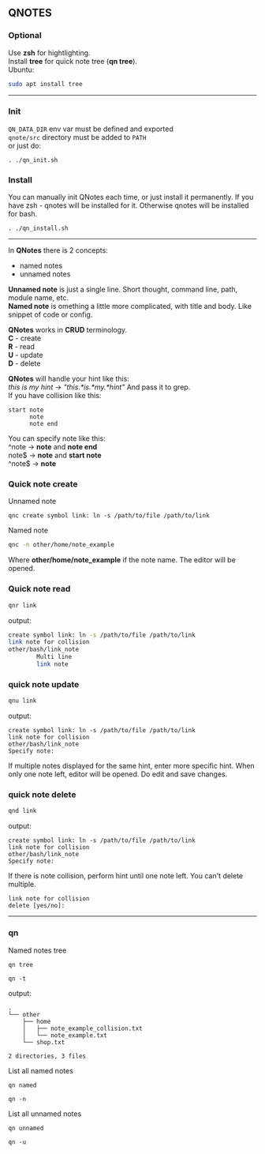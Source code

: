 ## QNOTES
### Optional
Use __zsh__ for hightlighting.  
Install __tree__ for quick note tree (__qn tree__).  
Ubuntu:
``` bash
sudo apt install tree
```
___

### Init
`QN_DATA_DIR` env var must be defined and exported  
`qnote/src` directory must be added to `PATH`  
or just do:
```
. ./qn_init.sh
```

### Install
You can manually init QNotes each time, or just install it permanently.
If you have zsh - qnotes will be installed for it.
Otherwise qnotes will be installed for bash.
```
. ./qn_install.sh
```
___

In __QNotes__ there is 2 concepts:
 * named notes
 * unnamed notes

__Unnamed note__ is just a single line. Short thought, command line, path, module name, etc.  
__Named note__ is omething a little more complicated, with title and body. Like snippet of code or config. 

__QNotes__ works in __CRUD__ terminology.  
__C__ - create  
__R__ - read  
__U__ - update  
__D__ - delete  

__QNotes__ will handle your hint like this:  
*this is my hint* -> *"this.\*is.\*my.\*hint"*
And pass it to grep.  
If you have collision like this:
```
start note
      note
      note end
```
You can specify note like this:  
^note   ->  __note__ and __note end__  
note$   ->  __note__ and __start note__  
^note$  ->  __note__  


### __Quick note create__
Unnamed note
```
qnc create symbol link: ln -s /path/to/file /path/to/link
```
Named note
``` bash
qnc -n other/home/note_example
```
Where __other/home/note_example__ if the note name.
The editor will be opened.

### __Quick note read__  
``` bash
qnr link 
```
output:
``` bash
create symbol link: ln -s /path/to/file /path/to/link
link note for collision
other/bash/link_note
        Multi line
        link note
```

### __quick note update__

``` bash
qnu link 
```

output:
```
create symbol link: ln -s /path/to/file /path/to/link
link note for collision
other/bash/link_note
Specify note:
```
If multiple notes displayed for the same hint, enter more specific hint. When only one note left, editor will be opened. Do edit and save changes.  

### __quick note delete__

``` bash
qnd link 
```

output:
```
create symbol link: ln -s /path/to/file /path/to/link
link note for collision
other/bash/link_note
Specify note:  
``` 
If there is note collision, perform hint until one note left. You can't delete multiple.
```
link note for collision
delete [yes/no]:  
``` 

___
### __qn__  
Named notes tree
``` bash
qn tree
```
```
qn -t
```
output:
```
.
└── other
    ├── home
    │   ├── note_example_collision.txt
    │   └── note_example.txt
    └── shop.txt

2 directories, 3 files
```

List all named notes
```
qn named
```
```
qn -n
```

List all unnamed notes
```
qn unnamed
```
```
qn -u
```


